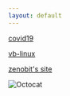 ```yaml
---
layout: default
---
```

[covid19](./covid.md)

[vb-linux](./vb-linux.md)

[zenobit's site](https://zenobit.gitlab.io)





















![Octocat](https://github.githubassets.com/images/icons/emoji/octocat.png)
